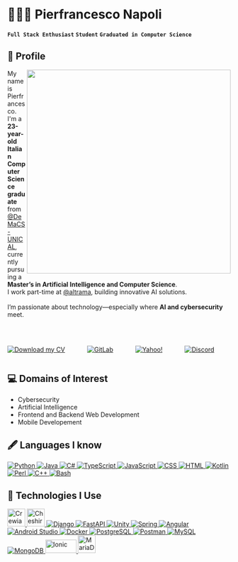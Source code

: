 # 👨🏻‍💻 **Pierfrancesco Napoli**
**`Full Stack Enthusiast`** **`Student`**
**`Graduated in Computer Science `**
## 🔮 Profile
<div>
  <img align="right" src="https://media1.tenor.com/m/Ua_HXLVNIi8AAAAC/emo.gif" width="460">
  <p align="left">
My name is Pierfrancesco.<br>
I'm a <b>23-year-old Italian Computer Science graduate</b> from <a href="https://github.com/DeMaCS-UNICAL">@DeMaCS-UNICAL</a>, currently pursuing a <b>Master’s in Artificial Intelligence and Computer Science</b>.<br>
I work part-time at <a href="https://github.com/altrama">@altrama</a>, building innovative AI solutions.<br>
<br>
I’m passionate about technology—especially where <b>AI and cybersecurity</b> meet.<br> 
<br><br>

<p align="center" style="display: inline-flex; flex-wrap: wrap; gap: 50px;">
<a href="https://github.com/Pierf22/Pierf22/blob/3376a63ff62b5d89ae286d1e5cc89be924935e00/Napoli-Pierfrancesco-CV.pdf" target="_blank">
    <img alt="Download my CV" title="Download my CV" src="https://img.shields.io/badge/My%20CV-0077B5?style=for-the-badge&logo=readthedocs&logoColor=fff&color=blue"/>
</a>
    <a href="https://gitlab.com/Pierf22" target="_blank">
        <img alt="GitLab" title="Visit my GitLab profile" src="https://img.shields.io/badge/Gitlab -Pierf22-FCA121?style=for-the-badge&logo=GitLab&logoColor=white"/>
    </a>
    <a href="mailto:pier.napoli@yahoo.it">
        <img alt="Yahoo!" title="Send me an email" src="https://img.shields.io/badge/Yahoo!-pier.napoli@yahoo.it-9D79D2?style=for-the-badge&logo=yahoo&logoColor=white"/>
    </a>
<a href="https://discord.com/users/1211690539959975948">
    <img alt="Discord" title="Connect on Discord" src="https://img.shields.io/badge/Discord-pierf_22-7289DA?style=for-the-badge&logo=discord&logoColor=white"/>
</a>


</p>



## :computer: Domains of Interest
* Cybersecurity
* Artificial Intelligence
* Frontend and Backend Web Development
* Mobile Developement





## 🖋️ Languages I know
<p align="left">
  <a href="https://www.python.org/" target="_blank" rel="noreferrer">
    <img src="https://skillicons.dev/icons?i=py" alt="Python" />
  </a>
  <a href="https://www.java.com/" target="_blank" rel="noreferrer">
    <img src="https://skillicons.dev/icons?i=java" alt="Java" />
  </a>
  <a href="https://learn.microsoft.com/dotnet/csharp/" target="_blank" rel="noreferrer">
    <img src="https://skillicons.dev/icons?i=cs" alt="C#" />
  </a>
  <a href="https://www.typescriptlang.org/" target="_blank" rel="noreferrer">
    <img src="https://skillicons.dev/icons?i=ts" alt="TypeScript" />
  </a>
  <a href="https://www.javascript.com/" target="_blank" rel="noreferrer">
    <img src="https://skillicons.dev/icons?i=js" alt="JavaScript" />
  </a>
  <a href="https://developer.mozilla.org/docs/Web/CSS" target="_blank" rel="noreferrer">
    <img src="https://skillicons.dev/icons?i=css" alt="CSS" />
  </a>
  <a href="https://developer.mozilla.org/docs/Web/HTML" target="_blank" rel="noreferrer">
    <img src="https://skillicons.dev/icons?i=html" alt="HTML" />
  </a>
  <a href="https://kotlinlang.org/" target="_blank" rel="noreferrer">
    <img src="https://skillicons.dev/icons?i=kotlin" alt="Kotlin" />
  </a>
  <a href="https://www.perl.org/" target="_blank" rel="noreferrer">
    <img src="https://skillicons.dev/icons?i=perl" alt="Perl" />
  </a>
  <a href="https://cplusplus.com/" target="_blank" rel="noreferrer">
    <img src="https://skillicons.dev/icons?i=cpp" alt="C++" />
  </a>
  <a href="https://www.gnu.org/software/bash/" target="_blank" rel="noreferrer">
    <img src="https://skillicons.dev/icons?i=bash" alt="Bash" />
  </a>
</p>




## 🧭 Technologies I Use
<p align="left">
  <a href="https://www.crewai.com/" target="_blank" rel="noreferrer">
    <img src="https://cdn.prod.website-files.com/66cf2bfc3ed15b02da0ca770/66d07240057721394308addd_Logo%20(1).svg" alt="Crewia" width="40" height="40" />
  </a>
  <a href="https://cheshirecat.ai/" target="_blank" rel="noreferrer">
    <img src="https://cheshirecat.ai/wp-content/uploads/2023/10/Logo-Cheshire-Cat.svg" alt="CheshireCat" width="40" height="40" />
  </a>
  <a href="https://www.djangoproject.com/" target="_blank" rel="noreferrer">
    <img src="https://skillicons.dev/icons?i=django" alt="Django" />
  </a>
  <a href="https://fastapi.tiangolo.com/" target="_blank" rel="noreferrer">
    <img src="https://skillicons.dev/icons?i=fastapi" alt="FastAPI" />
  </a>
  <a href="https://unity.com/" target="_blank" rel="noreferrer">
    <img src="https://skillicons.dev/icons?i=unity" alt="Unity" />
  </a>
  <a href="https://spring.io/" target="_blank" rel="noreferrer">
    <img src="https://skillicons.dev/icons?i=spring" alt="Spring" />
  </a>
  <a href="https://angular.io/" target="_blank" rel="noreferrer">
    <img src="https://skillicons.dev/icons?i=angular" alt="Angular" />
  </a>
  <a href="https://developer.android.com/studio" target="_blank" rel="noreferrer">
    <img src="https://skillicons.dev/icons?i=androidstudio" alt="Android Studio" />
  </a>
  <a href="https://www.docker.com/" target="_blank" rel="noreferrer">
    <img src="https://skillicons.dev/icons?i=docker" alt="Docker" />
  </a>
  <a href="https://www.postgresql.org/" target="_blank" rel="noreferrer">
    <img src="https://skillicons.dev/icons?i=postgres" alt="PostgreSQL" />
  </a>
  <a href="https://www.postman.com/" target="_blank" rel="noreferrer">
    <img src="https://skillicons.dev/icons?i=postman" alt="Postman" />
  </a>
  <a href="https://www.mysql.com/" target="_blank" rel="noreferrer">
    <img src="https://skillicons.dev/icons?i=mysql" alt="MySQL" />
  </a>
  <a href="https://www.mongodb.com/" target="_blank" rel="noreferrer">
    <img src="https://skillicons.dev/icons?i=mongodb" alt="MongoDB" />
  </a>
  <a href="https://ionicframework.com/" target="_blank" rel="noreferrer">
    <img src="https://upload.wikimedia.org/wikipedia/commons/thumb/d/d1/Ionic_Logo.svg/1024px-Ionic_Logo.svg.png" alt="Ionic" width="70" height="30" />
  </a>
  <a href="https://mariadb.org/" target="_blank" rel="noreferrer">
    <img src="https://mariadb.com/wp-content/uploads/2019/11/mariadb-logo-vertical_blue.svg" alt="MariaDB" width="40" height="40" />
  </a>
</p>



